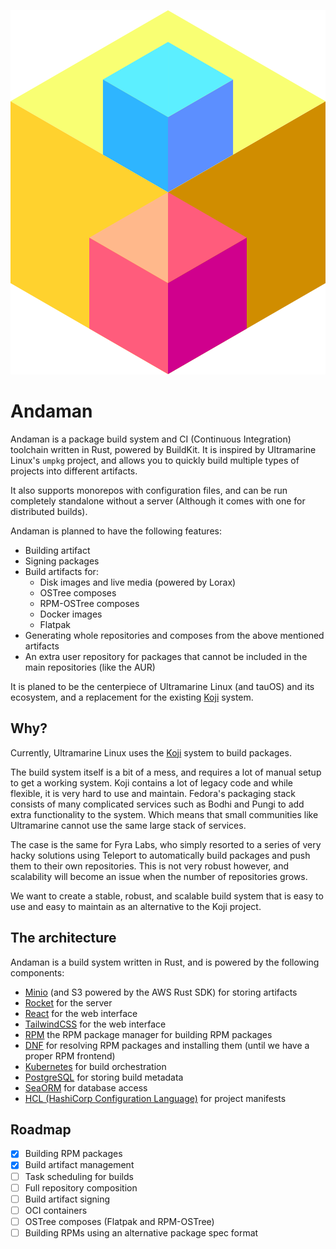 

![Andaman Project](assets/anda-medium.png)

# Andaman

Andaman is a package build system and CI (Continuous Integration) toolchain written in Rust, powered by BuildKit.
It is inspired by Ultramarine Linux's `umpkg` project, and allows you to quickly build multiple types of projects into different artifacts.

It also supports monorepos with configuration files, and can be run completely standalone without a server (Although it comes with one for distributed builds).

Andaman is planned to have the following features:

- Building artifact
- Signing packages
- Build artifacts for:
    - Disk images and live media (powered by Lorax)
    - OSTree composes
    - RPM-OSTree composes
    - Docker images
    - Flatpak
- Generating whole repositories and composes from the above mentioned artifacts
- An extra user repository for packages that cannot be included in the main repositories (like the AUR)

It is planed to be the centerpiece of Ultramarine Linux (and tauOS) and its ecosystem, and a replacement for the existing [Koji](https://koji.build) system.

## Why?

Currently, Ultramarine Linux uses the [Koji](https://koji.build) system to build packages.

The build system itself is a bit of a mess, and requires a lot of manual setup to get a working system.
Koji contains a lot of legacy code and while flexible, it is very hard to use and maintain.
Fedora's packaging stack consists of many complicated services such as Bodhi and Pungi to add extra functionality to the system.
Which means that small communities like Ultramarine cannot use the same large stack of services.

The case is the same for Fyra Labs, who simply resorted to a series of very hacky solutions using Teleport to automatically build packages and push them to their
own repositories.
This is not very robust however, and scalability will become an issue when the number of repositories grows.

We want to create a stable, robust, and scalable build system that is easy to use and easy to maintain as an alternative to the Koji project.


## The architecture

Andaman is a build system written in Rust, and is powered by the following components:

- [Minio](https://min.io) (and S3 powered by the AWS Rust SDK) for storing artifacts
- [Rocket](https://rocket.rs) for the server
- [React](https://reactjs.org) for the web interface
- [TailwindCSS](https://tailwindcss.com) for the web interface
- [RPM](https://rpm.org) the RPM package manager for building RPM packages
- [DNF](https://github.com/rpm-software-management/dnf) for resolving RPM packages and installing them (until we have a proper RPM frontend)
- [Kubernetes](https://kubernetes.io) for build orchestration
- [PostgreSQL](https://www.postgresql.org) for storing build metadata
- [SeaORM](https://www.sea-ql.org/SeaORM/) for database access
- [HCL (HashiCorp Configuration Language)](https://github.com/hashicorp/hcl) for project manifests

## Roadmap

* [x] Building RPM packages
* [x] Build artifact management
* [ ] Task scheduling for builds
* [ ] Full repository composition
* [ ] Build artifact signing
* [ ] OCI containers
* [ ] OSTree composes (Flatpak and RPM-OSTree)
* [ ] Building RPMs using an alternative package spec format

